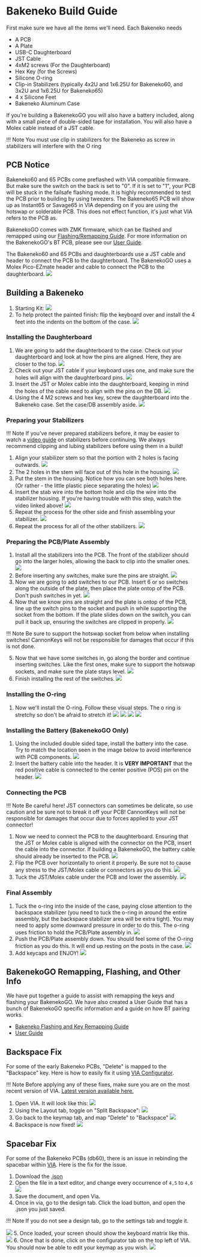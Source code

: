 # Bakeneko Build Guide

First make sure we have all the items we'll need.
Each Bakeneko needs

* A PCB
* A Plate
* USB-C Daughterboard
* JST Cable
* 4xM2 screws (For the Daughterboard)
* Hex Key (for the Screws)
* Silicone O-ring
* Clip-in Stabilizers (typically 4x2U and 1x6.25U for Bakeneko60, and 3x2U and 1x6.25U for Bakeneko65)
* 4 x Silicone Feet
* Bakeneko Aluminum Case

If you're building a BakenekoGO you will also have a battery included, along with a small piece of double-sided tape for installation. You will also have a Molex cable instead of a JST cable.

!!! Note
    You must use clip in stabilizers for the Bakeneko as screw in stabilizers will interfere with the O ring

## PCB Notice
Bakeneko60 and 65 PCBs come preflashed with VIA compatible firmware. But make sure the switch on the back is set to "0". If it is set to "1", your PCB will be stuck in the failsafe flashing mode. It is highly recommended to test the PCB prior to building by using tweezers. The Bakeneko65 PCB will show up as Instant65 or Savage65 in VIA depending on if you are using the hotswap or solderable PCB. This does not effect function, it's just what VIA refers to the PCB as.

BakenekoGO comes with ZMK firmware, which can be flashed and remapped using our [Flashing/Remapping Guide](bakenekogo-flashing-and-remapping-guide.md). For more information on the BakenekoGO's BT PCB, please see our [User Guide](bakenekogo-user-guide.md).

The Bakeneko60 and 65 PCBs and daughterboards use a JST cable and header to connect the PCB to the daughterboard. The BakenekoGO uses a Molex Pico-EZmate header and cable to connect the PCB to the daughterboard.
![](images/bakeneko/molex-jst-diff.png)

## Building a Bakeneko
1. Starting Kit:
![](images/bakeneko/01-kit.jpeg)
1. To help protect the painted finish: flip the keyboard over and install the 4 feet into the indents on the bottom of the case.
![](images/bakeneko/28-install-feet.jpeg)


### Installing the Daughterboard
1. We are going to add the daughterboard to the case. Check out your daughterboard and look at how the pins are aligned. Here, they are closer to the top.
![](images/bakeneko/02-daughterboard.jpeg)
1. Check out your JST cable if your keyboard uses one, and make sure the holes will align with the daughterboard pins.
![](images/bakeneko/03-jstcable.jpeg)
1. Insert the JST or Molex cable into the daughterboard, keeping in mind the holes of the cable need to align with the pins on the DB.
![](images/bakeneko/04-jstindb.jpeg)
1. Using the 4 M2 screws and hex key, screw the daughterboard into the Bakeneko case. Set the case/DB assembly aside.
![](images/bakeneko/05-db-installed.jpeg)

### Preparing your Stabilizers

!!! Note
    If you've never prepared stabilizers before, it may be easier to watch a [video guide](https://www.youtube.com/watch?v=usNx1_d0HbQ) on stabilizers before continuing. We always recommend clipping and lubing stabilizers before using them in a build!

1. Align your stabilizer stem so that the portion with 2 holes is facing outwards.
![](images/bakeneko/06-stab-stem.jpeg)
1. The 2 holes in the stem will face out of this hole in the housing.
![](images/bakeneko/07-stab-housing.jpeg)
1. Put the stem in the housing. Notice how you can see both holes here. (Or rather - the little plastic piece separating the holes)
![](images/bakeneko/08-stem-in-housing.jpeg)
1. Insert the stab wire into the bottom hole and clip the wire into the stabilizer housing. If you're having trouble with this step, watch the video linked above!
![](images/bakeneko/09-wire-clipped.jpeg)
1. Repeat the process for the other side and finish assembling your stabilizer.
![](images/bakeneko/10-stab-assembled.jpeg)
1. Repeat the process for all of the other stabilizers.
![](images/bakeneko/11-all-stabs.jpeg)

### Preparing the PCB/Plate Assembly
1. Install all the stabilizers into the PCB. The front of the stabilizer should go into the larger holes, allowing the back to clip into the smaller ones.
![](images/bakeneko/12-stabs-installed.jpeg)
1. Before inserting any switches, make sure the pins are straight.
![](images/bakeneko/13-straight-pins.jpeg)
1. Now we are going to add switches to our PCB. Insert 6 or so switches along the outside of the plate, then place the plate ontop of the PCB. Don't push switches in yet.
![](images/bakeneko/15-switch-plate-insert.jpeg)
1. Now that we know pins are straight and the plate is ontop of the PCB, line up the switch pins to the socket and push in while supporting the socket from the bottom. If the plate slides down on the switch, you can pull it back up, ensuring the switches are clipped in properly.
![](images/bakeneko/14-switch-plate.gif)

!!! Note
    Be sure to support the hotswap socket from below when installing switches! CannonKeys will not be responsible for damages that occur if this is not done.

5. Now that we have some switches in, go along the border and continue inserting switches. Like the first ones, make sure to support the hotswap sockets, and make sure the plate stays level.
![](images/bakeneko/16-switch-edge.jpeg)
6. Finish installing the rest of the switches.
![](images/bakeneko/17-all-switches.jpg)

### Installing the O-ring
1. Now we'll install the O-ring. Follow these visual steps. The o ring is stretchy so don't be afraid to stretch it!
![](images/bakeneko/18-oring-start.jpeg)
![](images/bakeneko/19-oring-align.jpeg)
![](images/bakeneko/20-oring-stretch.jpeg)
![](images/bakeneko/21-oring-installed.jpeg)

### Installing the Battery (BakenekoGO Only)
1. Using the included double sided tape, install the battery into the case. Try to match the location seen in the image below to avoid interference with PCB components.
![](images/BakenekoGO/Battery-Install.JPG)
2. Insert the battery cable into the header. It is **VERY IMPORTANT** that the red positive cable is connected to the center positive (POS) pin on the header.
![](images/BakenekoGO/Battery-Temp.JPG)

### Connecting the PCB

!!! Note
    Be careful here! JST connectors can sometimes be delicate, so use caution and be sure not to break it off your PCB! CannonKeys will not be responsible for damages that occur due to forces applied to your JST connector!

1. Now we need to connect the PCB to the daughterboard. Ensuring that the JST or Molex cable is aligned with the connector on the PCB, insert the cable into the connector. If building a BakenekoGO, the battery cable should already be inserted to the PCB.
![](images/bakeneko/22-jst-pcb.jpeg)
1. Flip the PCB over horizontally to orient it properly. Be sure not to cause any stress to the JST/Molex cable or connectors as you do this.
![](images/bakeneko/23-pcb-flip.jpeg)
1. Tuck the JST/Molex cable under the PCB and lower the assembly.
![](images/bakeneko/25-jst-tuck.jpeg)

### Final Assembly
1. Tuck the o-ring into the inside of the case, paying close attention to the backspace stabilizer (you need to tuck the o-ring in around the entire assembly, but the backspace stabilizer area will be extra tight). You may need to apply some downward pressure in order to do this. The o-ring uses friction to hold the PCB/Plate assembly in.
![](images/bakeneko/26-oring-tucked.jpeg)
1. Push the PCB/Plate assembly down. You should feel some of the O-ring friction as you do this. It will end up resting on the posts in the case.
![](images/bakeneko/27-pushed-down.jpeg)
1. Add keycaps and ENJOY!
![](images/bakeneko/29-add-keycaps.jpeg)

## BakenekoGO Remapping, Flashing, and Other Info
We have put together a guide to assist with remapping the keys and flashing your BakenekoGO. We have also created a User Guide that has a bunch of BakenekoGO specific information and a guide on how BT pairing works.

- [Bakeneko Flashing and Key Remapping Guide](bakenekogo-flashing-and-remapping-guide.md)
- [User Guide](bakenekogo-user-guide.md)

## Backspace Fix
For some of the early Bakeneko PCBs, "Delete" is mapped to the "Backspace" key. Here is how to easily fix it using [VIA Configurator](https://caniusevia.com).

!!! Note
	Before applying any of these fixes, make sure you are on the most recent version of VIA. [Latest version available here.](https://github.com/the-via/releases/releases/latest)

1. Open VIA. It will look like this:
![](images/bakeneko/via_default.png)
2. Using the Layout tab, toggle on "Split Backspace":
![](images/bakeneko/via_split_layout.png)
3. Go back to the keymap tab, and map "Delete" to "Backspace"
![](images/bakeneko/via_remap.png)
4. Backspace is now fixed!
![](images/bakeneko/via_bs_fixed.png)


## Spacebar Fix
For some of the Bakeneko PCBs (db60), there is an issue in rebinding the spacebar within [VIA](https://caniusevia.com). Here is the fix for the issue.

1. Download the [.json](https://minhaskamal.github.io/DownGit/#/home?url=https://github.com/the-via/keyboards/blob/master/src/cannonkeys/db60/db60.json)
2. Open the file in a text editor, and change every occurrence of `4,5` to `4,6`
![](images/bakeneko/space-fix-editor.png)
3. Save the document, and open Via.
4. Once in via, go to the design tab. Click the load button, and open the .json you just saved.

!!! Note 
	If you do not see a design tab, go to the settings tab and toggle it.
	
![](images/bakeneko/space-fix-load.png)
5. Once loaded, your screen should show the keyboard matrix like this.
![](images/bakeneko/space-fix-preview.png)
6. Once that is done, click on the configurator tab on the top left of VIA. You should now be able to edit your keymap as you wish.
![](images/bakeneko/space-fix-final.png)
